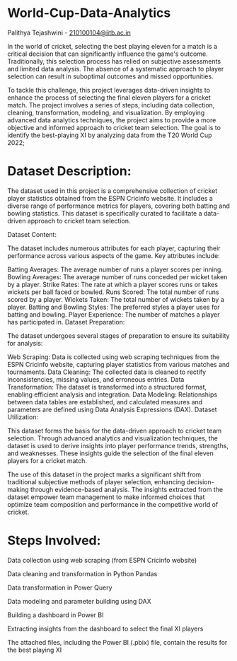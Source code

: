 # World-Cup-Data-Analytics

Palithya Tejashwini - 210100104@iitb.ac.in

In the world of cricket, selecting the best playing eleven for a match is a critical decision that can significantly influence the game's outcome. Traditionally, this selection process has relied on subjective assessments and limited data analysis. The absence of a systematic approach to player selection can result in suboptimal outcomes and missed opportunities.

To tackle this challenge, this project leverages data-driven insights to enhance the process of selecting the final eleven players for a cricket match. The project involves a series of steps, including data collection, cleaning, transformation, modeling, and visualization. By employing advanced data analytics techniques, the project aims to provide a more objective and informed approach to cricket team selection. The goal is to identify the best-playing XI by analyzing data from the T20 World Cup 2022;

# Dataset Description:

The dataset used in this project is a comprehensive collection of cricket player statistics obtained from the ESPN Cricinfo website. It includes a diverse range of performance metrics for players, covering both batting and bowling statistics. This dataset is specifically curated to facilitate a data-driven approach to cricket team selection.

Dataset Content:

The dataset includes numerous attributes for each player, capturing their performance across various aspects of the game. Key attributes include:

Batting Averages: The average number of runs a player scores per inning.
Bowling Averages: The average number of runs conceded per wicket taken by a player.
Strike Rates: The rate at which a player scores runs or takes wickets per ball faced or bowled.
Runs Scored: The total number of runs scored by a player.
Wickets Taken: The total number of wickets taken by a player.
Batting and Bowling Styles: The preferred styles a player uses for batting and bowling.
Player Experience: The number of matches a player has participated in.
Dataset Preparation:

The dataset undergoes several stages of preparation to ensure its suitability for analysis:

Web Scraping: Data is collected using web scraping techniques from the ESPN Cricinfo website, capturing player statistics from various matches and tournaments.
Data Cleaning: The collected data is cleaned to rectify inconsistencies, missing values, and erroneous entries.
Data Transformation: The dataset is transformed into a structured format, enabling efficient analysis and integration.
Data Modeling: Relationships between data tables are established, and calculated measures and parameters are defined using Data Analysis Expressions (DAX).
Dataset Utilization:

This dataset forms the basis for the data-driven approach to cricket team selection. Through advanced analytics and visualization techniques, the dataset is used to derive insights into player performance trends, strengths, and weaknesses. These insights guide the selection of the final eleven players for a cricket match.

The use of this dataset in the project marks a significant shift from traditional subjective methods of player selection, enhancing decision-making through evidence-based analysis. The insights extracted from the dataset empower team management to make informed choices that optimize team composition and performance in the competitive world of cricket.

# Steps Involved:

Data collection using web scraping (from ESPN Cricinfo website)

Data cleaning and transformation in Python Pandas

Data transformation in Power Query

Data modeling and parameter building using DAX

Building a dashboard in Power BI

Extracting insights from the dashboard to select the final XI players

The attached files, including the Power BI (.pbix) file, contain the results for the best playing XI
